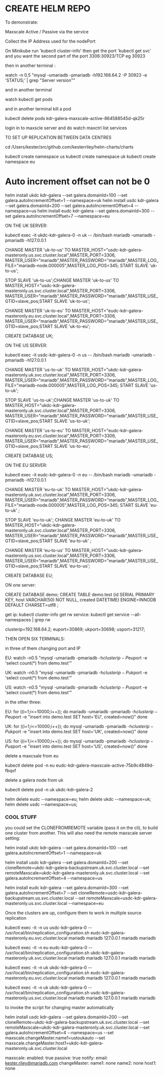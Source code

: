 
# CREATE HELM REPO


To demonstrate:

Maxscale Active / Passive via the service

Collect the IP Address used for the nodePort

On Minikube run 'kubectl cluster-info'
then get the port 'kubectl get svc' and you want the second part of the port 3306:30923/TCP eg 30923

then in another terminal :

watch -n 0.5 "mysql -umariadb -pmariadb -h192.168.64.2 -P 30923 -e 'STATUS;' | grep \"Server version\""

and in another terminal

watch kubectl get pods

and in another terminal kill a pod

kubectl delete pods kdr-galera-maxscale-active-864588545d-qk25r

login in to maxscle server and do watch maxctrl list services



TO SET UP REPLICATION BETWEEN DATA CENTRES

cd /Users/kester/src/github.com/kesterriley/helm-charts/charts

kubectl create namespace us
kubectl create namespace uk
kubectl create namespace eu

# Auto increment offset can not be 0

helm install ukdc kdr-galera --set galera.domainId=100 --set galera.autoIncrementOffset=1 --namespace=uk
helm install usdc kdr-galera --set galera.domainId=200 --set galera.autoIncrementOffset=4 --namespace=us
helm install eudc kdr-galera --set galera.domainId=300 --set galera.autoIncrementOffset=7 --namespace=eu


ON THE UK SERVER:

kubectl exec -it ukdc-kdr-galera-0 -n uk -- /bin/bash
mariadb -umariadb -pmariadb -h127.0.0.1

CHANGE MASTER 'uk-to-us' TO MASTER_HOST="usdc-kdr-galera-masteronly.us.svc.cluster.local",MASTER_PORT=3306, MASTER_USER="mariadb",MASTER_PASSWORD="mariadb",MASTER_LOG_FILE="mariadb-node.000005",MASTER_LOG_POS=345; START SLAVE 'uk-to-us';

STOP SLAVE 'uk-to-us';CHANGE MASTER 'uk-to-us' TO MASTER_HOST="usdc-kdr-galera-masteronly.us.svc.cluster.local",MASTER_PORT=3306, MASTER_USER="mariadb",MASTER_PASSWORD="mariadb",MASTER_USE_GTID=slave_pos;START SLAVE 'uk-to-us';

CHANGE MASTER 'uk-to-eu' TO MASTER_HOST="eudc-kdr-galera-masteronly.eu.svc.cluster.local",MASTER_PORT=3306, MASTER_USER="mariadb",MASTER_PASSWORD="mariadb",MASTER_USE_GTID=slave_pos;START SLAVE 'uk-to-eu';

CREATE DATABASE UK;

ON THE US SERVER:

kubectl exec -it usdc-kdr-galera-0 -n us -- /bin/bash
mariadb -umariadb -pmariadb -h127.0.0.1

CHANGE MASTER 'us-to-uk' TO MASTER_HOST="ukdc-kdr-galera-masteronly.uk.svc.cluster.local",MASTER_PORT=3306, MASTER_USER="mariadb",MASTER_PASSWORD="mariadb",MASTER_LOG_FILE="mariadb-node.000005",MASTER_LOG_POS=345; START SLAVE 'us-to-uk';

STOP SLAVE 'us-to-uk';CHANGE MASTER 'us-to-uk' TO MASTER_HOST="ukdc-kdr-galera-masteronly.uk.svc.cluster.local",MASTER_PORT=3306, MASTER_USER="mariadb",MASTER_PASSWORD="mariadb",MASTER_USE_GTID=slave_pos;START SLAVE 'us-to-uk';

CHANGE MASTER 'us-to-eu' TO MASTER_HOST="eudc-kdr-galera-masteronly.eu.svc.cluster.local",MASTER_PORT=3306, MASTER_USER="mariadb",MASTER_PASSWORD="mariadb",MASTER_USE_GTID=slave_pos;START SLAVE 'us-to-eu';

CREATE DATABASE US;

ON THE EU SERVER:

kubectl exec -it eudc-kdr-galera-0 -n eu -- /bin/bash
mariadb -umariadb -pmariadb -h127.0.0.1

CHANGE MASTER 'eu-to-uk' TO MASTER_HOST="ukdc-kdr-galera-masteronly.uk.svc.cluster.local",MASTER_PORT=3306, MASTER_USER="mariadb",MASTER_PASSWORD="mariadb",MASTER_LOG_FILE="mariadb-node.000005",MASTER_LOG_POS=345; START SLAVE 'eu-to-uk' ;

STOP SLAVE 'eu-to-uk'; CHANGE MASTER 'eu-to-uk' TO MASTER_HOST="ukdc-kdr-galera-masteronly.uk.svc.cluster.local",MASTER_PORT=3306, MASTER_USER="mariadb",MASTER_PASSWORD="mariadb",MASTER_USE_GTID=slave_pos;START SLAVE 'eu-to-uk' ;

CHANGE MASTER 'eu-to-us' TO MASTER_HOST="usdc-kdr-galera-masteronly.us.svc.cluster.local",MASTER_PORT=3306, MASTER_USER="mariadb",MASTER_PASSWORD="mariadb",MASTER_USE_GTID=slave_pos;START SLAVE 'eu-to-us';

CREATE DATABASE EU;



ON one server:

CREATE DATABASE demo;
CREATE TABLE demo.test (id SERIAL PRIMARY KEY, host VARCHAR(50) NOT NULL, created DATETIME) ENGINE=INNODB DEFAULT CHARSET=utf8 ;





get ip: kubectl cluster-info
get rw service:  kubectl get service --all-namespaces | grep rw

clusterip=192.168.64.2; euport=30869; ukport=30698; usport=31217;

THEN OPEN SIX TERMINALS:


in three of them changing port and IP

EU:
watch -n0.5 "mysql -umariadb -pmariadb -h$clusterip -P$euport -e 'select count(*) from demo.test'"

UK:
watch -n0.5 "mysql -umariadb -pmariadb -h$clusterip -P$ukport -e 'select count(*) from demo.test'"

US:
watch -n0.5 "mysql -umariadb -pmariadb -h$clusterip -P$usport -e 'select count(*) from demo.test'"


in the other three:

EU:
for ((i=1;i<=10000;i++));
do
   mariadb -umariadb -pmariadb -h$clusterip -P$euport -e "insert into demo.test SET host='EU', created=now()"
done

UK:
for ((i=1;i<=10000;i++));
do
   mysql -umariadb -pmariadb -h$clusterip -P$ukport -e "insert into demo.test SET host='UK', created=now()"
done


US:
for ((i=1;i<=10000;i++));
do
   mysql -umariadb -pmariadb -h$clusterip -P$usport -e "insert into demo.test SET host='US', created=now()"
done



delete a maxcsale from eu

kubectl delete pod -n eu eudc-kdr-galera-maxscale-active-75b9c4849d-fbqxf


delete a galera node from uk

kubectl delete pod -n uk ukdc-kdr-galera-2



helm delete eudc --namespace=eu; helm delete ukdc --namespace=uk; helm delete usdc --namespace=us;






### COOL STUFF

you could set the CLONEFROMREMOTE variable (pass it on the cli), to build one cluster from another. This will also need the remote maxscale server setting:

helm install ukdc kdr-galera --set galera.domainId=100 --set galera.autoIncrementOffset=1 --namespace=uk


helm install usdc kdr-galera --set galera.domainId=200 --set cloneRemote=ukdc-kdr-galera-backupstream.uk.svc.cluster.local  --set remoteMaxscale=ukdc-kdr-galera-masteronly.uk.svc.cluster.local --set galera.autoIncrementOffset=4 --namespace=us


helm install eudc kdr-galera --set galera.domainId=300 --set galera.autoIncrementOffset=7 --set cloneRemote=usdc-kdr-galera-backupstream.us.svc.cluster.local  --set remoteMaxscale=usdc-kdr-galera-masteronly.us.svc.cluster.local --namespace=eu



Once the clusters are up, configure them to work in multiple source replication

kubectl exec -it -n us usdc-kdr-galera-0 -- /usr/local/bin/replication_configuration.sh eudc-kdr-galera-masteronly.eu.svc.cluster.local mariadb mariadb 127.0.0.1 mariadb mariadb


kubectl exec -it -n eu eudc-kdr-galera-0 -- /usr/local/bin/replication_configuration.sh ukdc-kdr-galera-masteronly.uk.svc.cluster.local mariadb mariadb 127.0.0.1 mariadb mariadb



kubectl exec -it -n uk ukdc-kdr-galera-0 -- /usr/local/bin/replication_configuration.sh eudc-kdr-galera-masteronly.eu.svc.cluster.local mariadb mariadb 127.0.0.1 mariadb mariadb

kubectl exec -it -n uk ukdc-kdr-galera-0 -- /usr/local/bin/replication_configuration.sh usdc-kdr-galera-masteronly.us.svc.cluster.local mariadb mariadb 127.0.0.1 mariadb mariadb




to invoke the script for changing master automatically


helm install usdc kdr-galera --set galera.domainId=200 --set cloneRemote=ukdc-kdr-galera-backupstream.uk.svc.cluster.local  --set remoteMaxscale=ukdc-kdr-galera-masteronly.uk.svc.cluster.local --set galera.autoIncrementOffset=4 --namespace=us --set maxscale.changeMaster.name1=ustoukauto  --set maxscale.changeMaster.host1=ukdc-kdr-galera-masteronly.uk.svc.cluster.local


maxscale:
  enabled: true
  passive: true
  notify:
    email: kester.riley@mariadb.com
  changeMaster:
    name1: none
    name2: none
    host1: none
